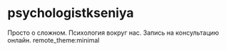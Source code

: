 # psychologistkseniya
Просто о сложном. Психология вокруг нас. Запись на консультацию онлайн.
remote_theme:minimal
